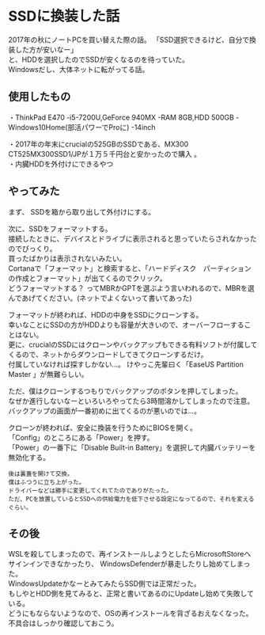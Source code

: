 # SSDに換装した話

2017年の秋にノートPCを買い替えた際の話。
「SSD選択できるけど、自分で換装した方が安いなー」  
と、HDDを選択したのでSSDが安くなるのを待っていた。  
Windowsだし、大体ネットに転がってる話。
  
## 使用したもの
・ThinkPad E470
  -i5-7200U,GeForce 940MX
  -RAM 8GB,HDD 500GB
  -Windows10Home(部活パワーでProに)
  -14inch
      
・2017年の年末にcrucialの525GBのSSDである、MX300 CT525MX300SSD1/JPが１万５千円台と安かったので購入 。  
・内臓HDDを外付けにできるやつ

## やってみた  
まず、 SSDを箱から取り出して外付けにする。
  
  次に、SSDをフォーマットする。  
  接続したときに、デバイスとドライブに表示されると思っていたらされなかったのでびっくり。  
  買ったばかりは表示されないみたい。  
Cortanaで「フォーマット」と検索すると、「ハードディスク　パーティションの作成とフォーマット」が出てくるのでクリック。    
どうフォーマットする？ ってMBRかGPTを選ぶよう言いわれるので、MBRを選んであげてください。(ネットでよくないって書いてあった)

フォーマットが終われば、HDDの中身をSSDにクローンする。  
幸いなことにSSDの方がHDDよりも容量が大きいので、オーバーフローすることはない。  
更に、crucialのSSDにはクローンやバックアップもできる有料ソフトが付属してくるので、ネットからダウンロードしてきてクローンするだけ。  
付属していなければ探すしかない...。
けやっこ先輩曰く「EaseUS Partition Master 」が無難らしい。   
  
ただ、僕はクローンするつもりでバックアップのボタンを押してしまった。  
なぜか進行しないなーといろいろやってたら3時間溶かしてしまったので注意。  
バックアップの画面が一番初めに出てくるのが悪いのでは...。
  
  クローンが終われば、安全に換装を行うためにBIOSを開く。  
  「Config」のところにある「Power」を押す。  
  「Power」の一番下に「Disable Built-in Battery」を選択して内臓バッテリーを無効化する。
    
    後は裏蓋を開けて交換。  
    僕はふつうに立ち上がった。
    ドライバーなどは勝手に変更してくれてたのでありがたった。
    ただ、PCを放置しているとSSDへの供給電力を低下させる設定になってるので、それを変えるぐらい。

## その後
WSLを殺してしまったので、再インストールしようとしたらMicrosoftStoreへサインインできなかったり、  WindowsDefenderが暴走したりし始めてしまった。  
WindowsUpdateかなーとみてみたらSSD側では正常だった。  
もしやとHDD側を見てみると、正常と書いてあるのにUpdateし始めて失敗している。   
 どうにもならないようなので、OSの再インストールを背ざるおえなくなった。  
 不具合はしっかり確認しておこう。